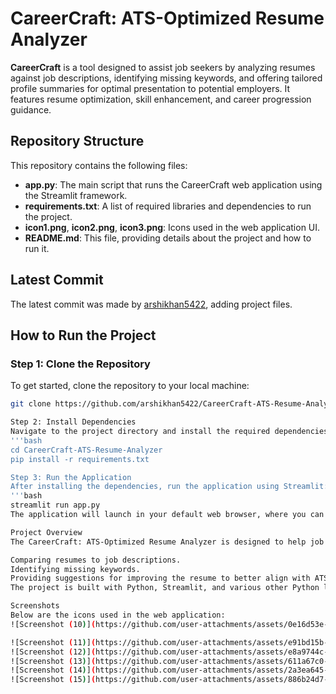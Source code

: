 # CareerCraft: ATS-Optimized Resume Analyzer

**CareerCraft** is a tool designed to assist job seekers by analyzing resumes against job descriptions, identifying missing keywords, and offering tailored profile summaries for optimal presentation to potential employers. It features resume optimization, skill enhancement, and career progression guidance.

## Repository Structure

This repository contains the following files:

- **app.py**: The main script that runs the CareerCraft web application using the Streamlit framework.
- **requirements.txt**: A list of required libraries and dependencies to run the project.
- **icon1.png**, **icon2.png**, **icon3.png**: Icons used in the web application UI.
- **README.md**: This file, providing details about the project and how to run it.

## Latest Commit

The latest commit was made by [arshikhan5422](https://github.com/arshikhan5422), adding project files.

## How to Run the Project

### Step 1: Clone the Repository
To get started, clone the repository to your local machine:
```bash
git clone https://github.com/arshikhan5422/CareerCraft-ATS-Resume-Analyzer.git

Step 2: Install Dependencies
Navigate to the project directory and install the required dependencies using pip:
'''bash
cd CareerCraft-ATS-Resume-Analyzer
pip install -r requirements.txt

Step 3: Run the Application
After installing the dependencies, run the application using Streamlit:
'''bash
streamlit run app.py
The application will launch in your default web browser, where you can interact with the ATS-optimized resume analyzer.

Project Overview
The CareerCraft: ATS-Optimized Resume Analyzer is designed to help job seekers by:

Comparing resumes to job descriptions.
Identifying missing keywords.
Providing suggestions for improving the resume to better align with ATS systems.
The project is built with Python, Streamlit, and various other Python libraries, as listed in the requirements.txt file.

Screenshots
Below are the icons used in the web application:
![Screenshot (10)](https://github.com/user-attachments/assets/0e16d53e-2a43-46c8-ae5f-12a6906a2e0f)

![Screenshot (11)](https://github.com/user-attachments/assets/e91bd15b-c4a7-4d52-a740-86951803a4c2)
![Screenshot (12)](https://github.com/user-attachments/assets/e8a9744c-879f-4e09-ac51-178b668653ff)
![Screenshot (13)](https://github.com/user-attachments/assets/611a67c0-1c45-420f-a473-8b0d95ef4c04)
![Screenshot (14)](https://github.com/user-attachments/assets/2a3ea645-4567-41a3-8cc8-56cf31f3cf9f)
![Screenshot (15)](https://github.com/user-attachments/assets/886b24d7-3330-4b04-9074-c40a39c865c6)
